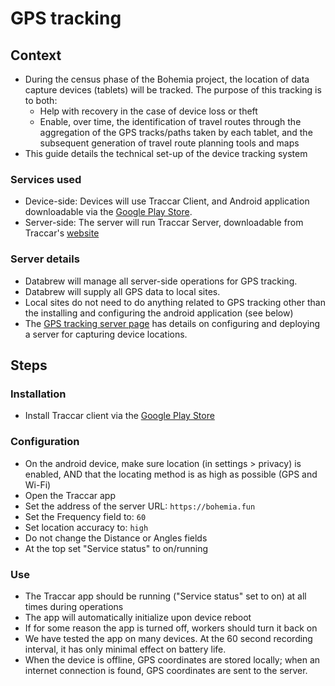 # GPS tracking

## Context

- During the census phase of the Bohemia project, the location of data capture devices (tablets) will be tracked. The purpose of this tracking is to both:
  - Help with recovery in the case of device loss or theft
  - Enable, over time, the identification of travel routes through the aggregation of the GPS tracks/paths taken by each tablet, and the subsequent generation of travel route planning tools and maps
- This guide details the technical set-up of the device tracking system

### Services used

- Device-side: Devices will use Traccar Client, and Android application downloadable via the [Google Play Store](https://play.google.com/store/apps/details?id=org.traccar.client).
- Server-side: The server will run Traccar Server, downloadable from Traccar's [website](https://github.com/traccar/traccar/releases/download/v4.8/traccar-linux-64-4.8.zip)


### Server details

- Databrew will manage all server-side operations for GPS tracking.
- Databrew will supply all GPS data to local sites.
- Local sites do not need to do anything related to GPS tracking other than the installing and configuring the android application (see below)
- The [GPS tracking server page](guide_gps_tracking_server.md) has details on configuring and deploying a server for capturing device locations.

## Steps

### Installation

- Install Traccar client via the [Google Play Store](https://play.google.com/store/apps/details?id=org.traccar.client)

### Configuration

- On the android device, make sure location (in settings > privacy) is enabled, AND that the locating method is as high as possible (GPS and Wi-Fi)
- Open the Traccar app
- Set the address of the server URL: `https://bohemia.fun`
- Set the Frequency field to: `60`
- Set location accuracy to: `high`
- Do not change the Distance or Angles fields
- At the top set "Service status" to on/running

### Use

- The Traccar app should be running ("Service status" set to on) at all times during operations
- The app will automatically initialize upon device reboot
- If for some reason the app is turned off, workers should turn it back on
- We have tested the app on many devices. At the 60 second recording interval, it has only minimal effect on battery life.
- When the device is offline, GPS coordinates are stored locally; when an internet connection is found, GPS coordinates are sent to the server.
